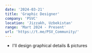 ```yaml
---
date: '2024-03-21'
title: 'Graphic Designer'
company: 'PSVC'
location: 'Jizzakh, Uzbekistan'
range: 'Mart 2024 - Present'
url: 'https://t.me/PSV_Community/'
---
```


- I'll design graphical details & pictures
